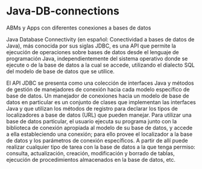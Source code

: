# Java-DB-connections
ABMs y Apps con diferentes conexiones a bases de datos

Java Database Connectivity (en español: Conectividad a bases de datos de Java), más conocida por sus siglas JDBC, es una API que permite la ejecución de operaciones sobre bases de datos desde el lenguaje de programación Java, independientemente del sistema operativo donde se ejecute o de la base de datos a la cual se accede, utilizando el dialecto SQL del modelo de base de datos que se utilice.

El API JDBC se presenta como una colección de interfaces Java y métodos de gestión de manejadores de conexión hacia cada modelo específico de base de datos. Un manejador de conexiones hacia un modelo de base de datos en particular es un conjunto de clases que implementan las interfaces Java y que utilizan los métodos de registro para declarar los tipos de localizadores a base de datos (URL) que pueden manejar. Para utilizar una base de datos particular, el usuario ejecuta su programa junto con la biblioteca de conexión apropiada al modelo de su base de datos, y accede a ella estableciendo una conexión; para ello provee el localizador a la base de datos y los parámetros de conexión específicos. A partir de allí puede realizar cualquier tipo de tarea con la base de datos a la que tenga permiso: consulta, actualización, creación, modificación y borrado de tablas, ejecución de procedimientos almacenados en la base de datos, etc.

